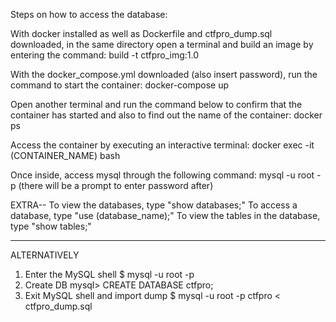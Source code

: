 Steps on how to access the database:

With docker installed as well as Dockerfile and ctfpro_dump.sql downloaded, in the same directory open a terminal and build an image by entering the command:
build -t ctfpro_img:1.0

With the docker_compose.yml downloaded (also insert password), run the command to start the container:
docker-compose up

Open another terminal and run the command below to confirm that the container has started and also to find out the name of the container:
docker ps

Access the container by executing an interactive terminal:
docker exec -it (CONTAINER_NAME) bash

Once inside, access mysql through the following command:
mysql -u root -p
(there will be a prompt to enter password after)

EXTRA--
To view the databases, type "show databases;"
To access a database, type "use (database_name);"
To view the tables in the database, type "show tables;"

---------------------------------------------------------------------------------------------------------------------------------------------------------
ALTERNATIVELY 
1. Enter the MySQL shell
$ mysql -u root -p
2. Create DB
mysql> CREATE DATABASE ctfpro;
3. Exit MySQL shell and import dump
$ mysql -u root -p ctfpro < ctfpro_dump.sql
